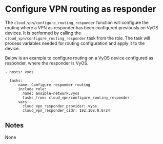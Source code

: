 # Configure VPN routing as responder
The `cloud_vpn/configure_routing_responder` function will configure the routing where
a VPN as responder has been configured previously on VyOS devices.
It is performed by calling the `cloud_vpn/configure_routing_responder` task from the role.
The task will process variables needed for routing configuration and apply it to the device.

Below is an example to configure routing on a VyOS device configured as responder,
where the responder is VyOS.

```
- hosts: vyos

  tasks:
    - name: Configure responder routing
      include_role:
        name: ansible-network.vyos
        tasks_from: cloud_vpn/configure_routing_responder
      vars:
        cloud_vpn_responder_provider: vyos
        cloud_vpn_responder_cidr: 192.168.0.0/24
```

## Notes
None
